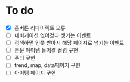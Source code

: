 # To do

- [x] 홈버튼 리다이렉트 오류
- [ ] 네비게이션 없어졌다 생기는 이벤트
- [ ] 검색하면 인풋 받아서 해당 페이지로 넘기는 이벤트
- [ ] 본문 아이템 들어갈 컬럼 구현
- [ ] 푸터 구현
- [ ] trend, map, data페이지 구현
- [ ] 아이템 페이지 구현
